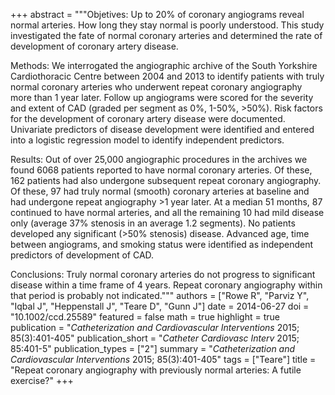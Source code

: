 +++
abstract = """Objetives: Up to 20% of coronary angiograms reveal normal arteries. How long they stay normal is poorly understood. This study investigated the fate of normal coronary arteries and determined the rate of development of coronary artery disease.

Methods: We interrogated the angiographic archive of the South Yorkshire Cardiothoracic Centre between 2004 and 2013 to identify patients with truly normal coronary arteries who underwent repeat coronary angiography more than 1 year later. Follow up angiograms were scored for the severity and extent of CAD (graded per segment as 0%, 1-50%, >50%). Risk factors for the development of coronary artery disease were documented. Univariate predictors of disease development were identified and entered into a logistic regression model to identify independent predictors.

Results: Out of over 25,000 angiographic procedures in the archives we found 6068 patients reported to have normal coronary arteries. Of these, 162 patients had also undergone subsequent repeat coronary angiography. Of these, 97 had truly normal (smooth) coronary arteries at baseline and had undergone repeat angiography >1 year later. At a median 51 months, 87 continued to have normal arteries, and all the remaining 10 had mild disease only (average 37% stenosis in an average 1.2 segments). No patients developed any significant (>50% stenosis) disease. Advanced age, time between angiograms, and smoking status were identified as independent predictors of development of CAD.

Conclusions: Truly normal coronary arteries do not progress to significant disease within a time frame of 4 years. Repeat coronary angiography within that period is probably not indicated."""
authors = ["Rowe R", "Parviz Y", "Iqbal J", "Heppenstall J", "Teare D", "Gunn J"]
date = 2014-06-27
doi = "10.1002/ccd.25589"
featured = false
math = true
highlight = true
publication = "*Catheterization and Cardiovascular Interventions* 2015; 85(3):401-405"
publication_short = "*Catheter Cardiovasc Interv* 2015; 85:401-5"
publication_types = ["2"]
summary = "*Catheterization and Cardiovascular Interventions* 2015; 85(3):401-405"
tags = ["Teare"]
title = "Repeat coronary angiography with previously normal arteries: A futile exercise?"
+++
